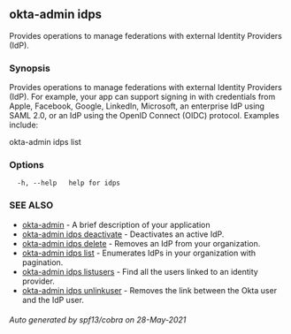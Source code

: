 ## okta-admin idps

Provides operations to manage federations with external Identity Providers (IdP).

### Synopsis

Provides operations to manage federations with external Identity Providers (IdP). For example, your app can support signing in with credentials from Apple, Facebook, Google, LinkedIn, Microsoft, an enterprise IdP using SAML 2.0, or an IdP using the OpenID Connect (OIDC) protocol. Examples include:

okta-admin idps list
		

### Options

```
  -h, --help   help for idps
```

### SEE ALSO

* [okta-admin](okta-admin.md)	 - A brief description of your application
* [okta-admin idps deactivate](okta-admin_idps_deactivate.md)	 - Deactivates an active IdP.
* [okta-admin idps delete](okta-admin_idps_delete.md)	 - Removes an IdP from your organization.
* [okta-admin idps list](okta-admin_idps_list.md)	 - Enumerates IdPs in your organization with pagination.
* [okta-admin idps listusers](okta-admin_idps_listusers.md)	 - Find all the users linked to an identity provider.
* [okta-admin idps unlinkuser](okta-admin_idps_unlinkuser.md)	 - Removes the link between the Okta user and the IdP user.

###### Auto generated by spf13/cobra on 28-May-2021
